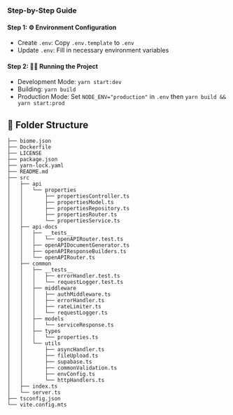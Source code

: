 ### Step-by-Step Guide

#### Step 1: ⚙️ Environment Configuration

- Create `.env`: Copy `.env.template` to `.env`
- Update `.env`: Fill in necessary environment variables

#### Step 2: 🏃‍♂️ Running the Project

- Development Mode: `yarn start:dev`
- Building: `yarn build`
- Production Mode: Set `NODE_ENV="production"` in `.env` then `yarn build && yarn start:prod`

## 📁 Folder Structure

```code
├── biome.json
├── Dockerfile
├── LICENSE
├── package.json
├── yarn-lock.yaml
├── README.md
├── src
│   ├── api
│   │   └── properties
│   │       ├── propertiesController.ts
│   │       ├── propertiesModel.ts
│   │       ├── propertiesRepository.ts
│   │       ├── propertiesRouter.ts
│   │       └── propertiesService.ts
│   ├── api-docs
│   │   ├── __tests__
│   │   │   └── openAPIRouter.test.ts
│   │   ├── openAPIDocumentGenerator.ts
│   │   ├── openAPIResponseBuilders.ts
│   │   └── openAPIRouter.ts
│   ├── common
│   │   ├── __tests__
│   │   │   ├── errorHandler.test.ts
│   │   │   └── requestLogger.test.ts
│   │   ├── middleware
│   │   │   ├── authMiddleware.ts
│   │   │   ├── errorHandler.ts
│   │   │   ├── rateLimiter.ts
│   │   │   └── requestLogger.ts
│   │   ├── models
│   │   │   └── serviceResponse.ts
│   │   ├── types
│   │   │   └── properties.ts
│   │   └── utils
│   │       ├── asyncHandler.ts
│   │       ├── fileUpload.ts
│   │       ├── supabase.ts
│   │       ├── commonValidation.ts
│   │       ├── envConfig.ts
│   │       └── httpHandlers.ts
│   ├── index.ts
│   └── server.ts
├── tsconfig.json
└── vite.config.mts
```
